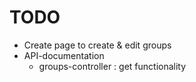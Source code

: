 # TODO

- Create page to create & edit groups 
- API-documentation
  - groups-controller : get functionality
